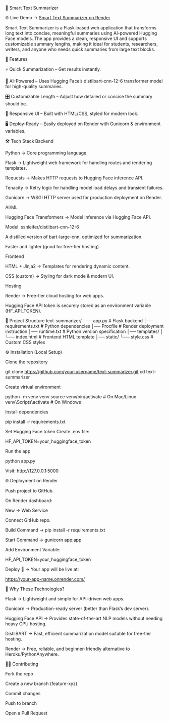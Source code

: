 📝 Smart Text Summarizer

🌐 Live Demo → [Smart Text Summarizer on Render](https://text-summarization-dgfr.onrender.com/)

Smart Text Summarizer is a Flask-based web application that transforms long text into concise, meaningful summaries using AI-powered Hugging Face models. The app provides a clean, responsive UI and supports customizable summary lengths, making it ideal for students, researchers, writers, and anyone who needs quick summaries from large text blocks.

🚀 Features

⚡ Quick Summarization – Get results instantly.

🤖 AI-Powered – Uses Hugging Face’s distilbart-cnn-12-6 transformer model for high-quality summaries.

🎛 Customizable Length – Adjust how detailed or concise the summary should be.

🌙 Responsive UI – Built with HTML/CSS, styled for modern look.

🖥 Deploy-Ready – Easily deployed on Render with Gunicorn & environment variables.

🛠️ Tech Stack
Backend

Python → Core programming language.

Flask → Lightweight web framework for handling routes and rendering templates.

Requests → Makes HTTP requests to Hugging Face inference API.

Tenacity → Retry logic for handling model load delays and transient failures.

Gunicorn → WSGI HTTP server used for production deployment on Render.

AI/ML

Hugging Face Transformers → Model inference via Hugging Face API.

Model: sshleifer/distilbart-cnn-12-6

A distilled version of bart-large-cnn, optimized for summarization.

Faster and lighter (good for free-tier hosting).

Frontend

HTML + Jinja2 → Templates for rendering dynamic content.

CSS (custom) → Styling for dark mode & modern UI.

Hosting

Render → Free-tier cloud hosting for web apps.

Hugging Face API token is securely stored as an environment variable (HF_API_TOKEN).

📂 Project Structure
text-summarizer/
│── app.py              # Flask backend
│── requirements.txt    # Python dependencies
│── Procfile            # Render deployment instruction
│── runtime.txt         # Python version specification
│── templates/
│    └── index.html     # Frontend HTML template
│── static/
     └── style.css      # Custom CSS styles

⚙️ Installation (Local Setup)

Clone the repository

git clone https://github.com/your-username/text-summarizer.git
cd text-summarizer


Create virtual environment

python -m venv venv
source venv/bin/activate   # On Mac/Linux
venv\Scripts\activate      # On Windows


Install dependencies

pip install -r requirements.txt


Set Hugging Face token
Create .env file:

HF_API_TOKEN=your_huggingface_token


Run the app

python app.py


Visit: http://127.0.0.1:5000

🌐 Deployment on Render

Push project to GitHub.

On Render dashboard:

New → Web Service

Connect GitHub repo.

Build Command → pip install -r requirements.txt

Start Command → gunicorn app:app

Add Environment Variable:

HF_API_TOKEN=your_huggingface_token


Deploy 🎉 → Your app will be live at:

https://your-app-name.onrender.com/

📖 Why These Technologies?

Flask → Lightweight and simple for API-driven web apps.

Gunicorn → Production-ready server (better than Flask’s dev server).

Hugging Face API → Provides state-of-the-art NLP models without needing heavy GPU hosting.

DistilBART → Fast, efficient summarization model suitable for free-tier hosting.

Render → Free, reliable, and beginner-friendly alternative to Heroku/PythonAnywhere.

🧑‍💻 Contributing

Fork the repo

Create a new branch (feature-xyz)

Commit changes

Push to branch

Open a Pull Request

